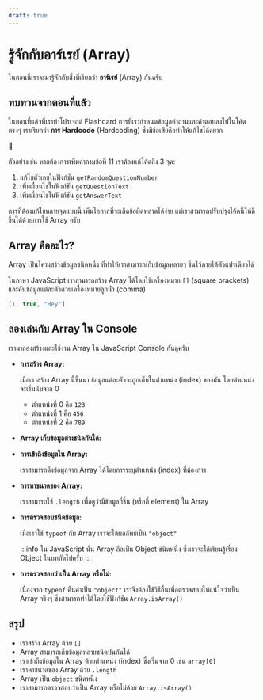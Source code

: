 ```yaml
---
draft: true
---
```


<script setup>
  import JsConsole from './components/JsConsole.vue'
</script>

# รู้จักกับอาร์เรย์ (Array)

ในตอนนี้เราจะมารู้จักกับสิ่งที่เรียกว่า **อาร์เรย์** (Array) กันครับ

## ทบทวนจากตอนที่แล้ว

ในตอนที่แล้วที่เราทำโปรเจกต์ Flashcard การที่เรากำหนดข้อมูลคำถามและคำตอบลงไปในโค้ดตรงๆ เราเรียกว่า **การ Hardcode** (Hardcoding) ซึ่งมีข้อเสียคือทำให้แก้ไขโค้ดยาก

🚧

ตัวอย่างเช่น หากต้องการเพิ่มคำถามข้อที่ 11 เราต้องแก้โค้ดถึง 3 จุด:

1.  แก้ไขตัวเลขในฟังก์ชัน `getRandomQuestionNumber`
2.  เพิ่มเงื่อนไขในฟังก์ชัน `getQuestionText`
3.  เพิ่มเงื่อนไขในฟังก์ชัน `getAnswerText`

การที่ต้องแก้ไขหลายจุดแบบนี้ เพิ่มโอกาสที่จะเกิดข้อผิดพลาดได้ง่าย แต่เราสามารถปรับปรุงโค้ดนี้ให้ดีขึ้นได้ด้วยการใช้ Array ครับ

## Array คืออะไร?

Array เป็นโครงสร้างข้อมูลชนิดหนึ่ง ที่ทำให้เราสามารถเก็บข้อมูลหลายๆ ชิ้นไว้ภายใต้ตัวแปรเดียวได้

ในภาษา JavaScript เราสามารถสร้าง Array ได้โดยใช้เครื่องหมาย `[]` (square brackets) และคั่นข้อมูลแต่ละตัวด้วยเครื่องหมายลูกน้ำ (comma)

```js
[1, true, "Hey"]
```

## ลองเล่นกับ Array ใน Console

เรามาลองสร้างและใช้งาน Array ใน JavaScript Console กันดูครับ

-   **การสร้าง Array:**

    <JsConsole input="let a = [123, 456, 789]" />

    เมื่อเราสร้าง Array นี้ขึ้นมา ข้อมูลแต่ละตัวจะถูกเก็บในตำแหน่ง (index) ของมัน โดยตำแหน่งจะเริ่มนับจาก 0

    -   ตำแหน่งที่ 0 คือ `123`
    -   ตำแหน่งที่ 1 คือ `456`
    -   ตำแหน่งที่ 2 คือ `789`

-   **Array เก็บข้อมูลต่างชนิดกันได้:**

    <JsConsole input="let b = [10, true, 'สวัสดี']" />

-   **การเข้าถึงข้อมูลใน Array:**

    เราสามารถดึงข้อมูลจาก Array ได้โดยการระบุตำแหน่ง (index) ที่ต้องการ

    <JsConsole input="a[0]" :output="{ value: 123 }" />
    <JsConsole input="a[1]" :output="{ value: 456 }" />
    <JsConsole input="a[2]" :output="{ value: 789 }" />
    <JsConsole input="a[3]" :output="{ value: undefined }" />

-   **การหาขนาดของ Array:**

    เราสามารถใช้ `.length` เพื่อดูว่ามีข้อมูลกี่ชิ้น (หรือกี่ element) ใน Array

    <JsConsole input="a.length" :output="{ value: 3 }" />

-   **การตรวจสอบชนิดข้อมูล:**

    เมื่อเราใช้ `typeof` กับ Array เราจะได้ผลลัพธ์เป็น `"object"`

    <JsConsole input="typeof a" :output="{ value: 'object' }" />

    :::info
    ใน JavaScript นั้น Array ถือเป็น Object ชนิดหนึ่ง ซึ่งเราจะได้เรียนรู้เรื่อง Object ในบทถัดไปครับ
    :::

-   **การตรวจสอบว่าเป็น Array หรือไม่:**

    เนื่องจาก `typeof` คืนค่าเป็น `"object"` เราจึงต้องใช้วิธีอื่นเพื่อตรวจสอบให้แน่ใจว่าเป็น Array จริงๆ ซึ่งสามารถทำได้โดยใช้ฟังก์ชัน `Array.isArray()`

    <JsConsole input="Array.isArray(a)" :output="{ value: true }" />
    <JsConsole input="Array.isArray(123)" :output="{ value: false }" />
    <JsConsole input="Array.isArray('Hi')" :output="{ value: false }" />

## สรุป

-   เราสร้าง Array ด้วย `[]`
-   Array สามารถเก็บข้อมูลหลายชนิดปนกันได้
-   เราเข้าถึงข้อมูลใน Array ด้วยตำแหน่ง (index) ซึ่งเริ่มจาก 0 เช่น `array[0]`
-   เราหาขนาดของ Array ด้วย `.length`
-   Array เป็น `object` ชนิดหนึ่ง
-   เราสามารถตรวจสอบว่าเป็น Array หรือไม่ด้วย `Array.isArray()`
